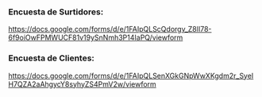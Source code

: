 ### Encuesta de Surtidores:

https://docs.google.com/forms/d/e/1FAIpQLScQdorgv_Z8lI78-6f9oiOwFPMWUCF81v19ySnNmh3P14IaPQ/viewform

### Encuesta de Clientes:

https://docs.google.com/forms/d/e/1FAIpQLSenXGkGNpWwXKgdm2r_SyeIH7QZA2aAhgycY8syhyZS4PmV2w/viewform